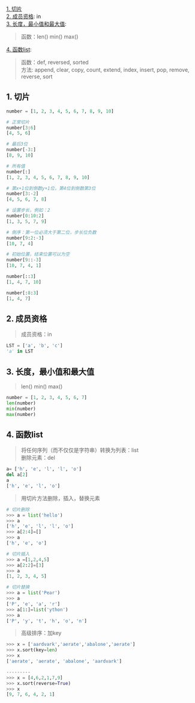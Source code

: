 [1. 切片](#1)  
[2. 成员资格](#2): in  
[3. 长度，最小值和最大值](#3):   
>函数：len() min()  max()     
> 
[4. 函数list](#4):
> 函数：def, reversed, sorted  
> 方法: append, clear, copy, count, extend, index, insert, pop, remove, reverse, sort

## <div id="1">1. 切片</div>

   ```python
   number = [1, 2, 3, 4, 5, 6, 7, 8, 9, 10]

# 正常切片
number[3:6]
[4, 5, 6]

# 最后3位
number[-3:]
[8, 9, 10]

# 所有值
number[:]
[1, 2, 3, 4, 5, 6, 7, 8, 9, 10]

# 第x+1位到倒数y+1位，第4位到倒数第3位
number[3:-2]
[4, 5, 6, 7, 8]

# 设置步长，例如：2
number[0:10:2]
[1, 3, 5, 7, 9]

# 倒序：第一位必须大于第二位，步长位负数
number[9:2:-3]
[10, 7, 4]

# 初始位置，结束位置可以为空
number[9::-3]
[10, 7, 4, 1]

number[::3]
[1, 4, 7, 10]

number[:8:3]
[1, 4, 7]
   ```

## <div id="2">2. 成员资格</div>

> 成员资格：in

```python
LST = ['a', 'b', 'c']
'a' in LST
```

## <div id="3">3. 长度，最小值和最大值</div>

> len()  min()  max()

```python
number = [1, 2, 3, 4, 5, 6, 7]
len(number)
min(number)
max(number)
```

## <div id="4">4. 函数list</div>

> 将任何序列（而不仅仅是字符串）转换为列表：list   
> 删除元素：del
>
```python
a= ['h', 'e', 'l', 'l', 'o']
del a[2]
a
['h', 'e', 'l', 'o']
```

> 用切片方法删除，插入，替换元素
```python
# 切片删除
>>> a = list('hello')
>>> a
['h', 'e', 'l', 'l', 'o']
>>> a[2:4]=[]
>>> a
['h', 'e', 'o']

# 切片插入
>>> a =[1,2,4,5]
>>> a[2:2]=[3]
>>> a
[1, 2, 3, 4, 5]

# 切片替换
>>> a = list('Pear')
>>> a
['P', 'e', 'a', 'r']
>>> a[1:]=list('ython')
>>> a
['P', 'y', 't', 'h', 'o', 'n']
``` 

>高级排序：加key
```python
>>> x = ['aardvark','aerate','abalone','aerate']
>>> x.sort(key=len)
>>> x
['aerate', 'aerate', 'abalone', 'aardvark']

---------
>>> x = [4,6,2,1,7,9]
>>> x.sort(reverse=True)
>>> x
[9, 7, 6, 4, 2, 1]
```